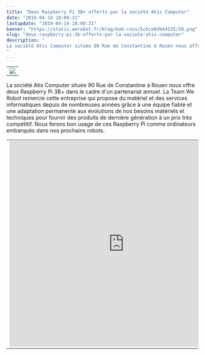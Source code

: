 ```yaml
---
title: "Deux Raspberry Pi 3B+ offerts par la société Atis Computer"
date: "2019-04-14 18:00:31"
lastupdate: "2019-04-14 18:00:31"
banner: "https://static.werobot.fr/blog/bob-ross/5cbce0db44135/50.png"
slug: "deux-raspberry-pi-3b-offerts-par-la-societe-atis-computer"
description: " 
La société Atis Computer située 90 Rue de Constantine à Rouen nous offre deux Raspberry Pi 3B+ dans le cadre d'un partenariat annuel.
"
---
```

<div align="center">
<table>
<tr>
<td><img src="https://static.werobot.fr/blog/bob-ross/5cb37026179dd/50.jpg"></td>
</tr>
</table>
</div>
La société Atis Computer située 90 Rue de Constantine à Rouen nous offre deux Raspberry Pi 3B+ dans le cadre d'un partenariat annuel. La Team We Robot remercie cette entreprise qui propose du matériel et des services informatiques depuis de nombreuses années grâce à une équipe fiable et une adaptation permanente aux évolutions de nos besoins matériels et techniques pour fournir des produits de dernière génération à un prix très compétitif. Nous ferons bon usage de ces Raspberry Pi comme ordinateurs embarqués dans nos prochains robots.
<div align="center">
<table>
<tr>
<td><iframe src="https://www.google.com/maps/embed?pb=!1m18!1m12!1m3!1d2593.960933948313!2d1.0726292153623393!3d49.447455367003194!2m3!1f0!2f0!3f0!3m2!1i1024!2i768!4f13.1!3m3!1m2!1s0x47e0dde405154713%3A0x3f62cc8131ac568!2sAtis+Computer!5e0!3m2!1sfr!2sfr!4v1555266052385!5m2!1sfr!2sfr" width="600" height="540" frameborder="0" style="border:0" allowfullscreen></iframe></td>
</tr>
</table>
</div>
    